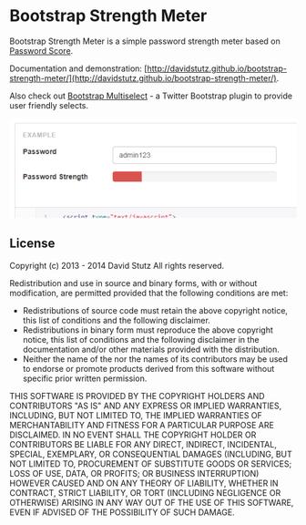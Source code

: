 # Bootstrap Strength Meter

Bootstrap Strength Meter is a simple password strength meter based on [Password Score](https://github.com/davidstutz/password-score).

Documentation and demonstration: [http://davidstutz.github.io/bootstrap-strength-meter/](http://davidstutz.github.io/bootstrap-strength-meter/).

Also check out [Bootstrap Multiselect](https://github.com/davidstutz/bootstrap-multiselect) - a Twitter Bootstrap plugin to provide user friendly selects.

![Using a progress bar to visualize password strength.](screenshot.png?raw=true "Using a progress bar to visualize password strength.")

## License

Copyright (c) 2013 - 2014 David Stutz
All rights reserved.

Redistribution and use in source and binary forms, with or without modification, are permitted provided that the following conditions are met:

* Redistributions of source code must retain the above copyright notice, this list of conditions and the following disclaimer.
* Redistributions in binary form must reproduce the above copyright notice, this list of conditions and the following disclaimer in the documentation and/or other materials provided with the distribution.
* Neither the name of the <ORGANIZATION> nor the names of its contributors may be used to endorse or promote products derived from this software without specific prior written permission.

THIS SOFTWARE IS PROVIDED BY THE COPYRIGHT HOLDERS AND CONTRIBUTORS "AS IS" AND ANY EXPRESS OR IMPLIED WARRANTIES, INCLUDING, BUT NOT LIMITED TO, THE IMPLIED WARRANTIES OF MERCHANTABILITY AND FITNESS FOR A PARTICULAR PURPOSE ARE DISCLAIMED. IN NO EVENT SHALL THE COPYRIGHT HOLDER OR CONTRIBUTORS BE LIABLE FOR ANY DIRECT, INDIRECT, INCIDENTAL, SPECIAL, EXEMPLARY, OR CONSEQUENTIAL DAMAGES (INCLUDING, BUT NOT LIMITED TO, PROCUREMENT OF SUBSTITUTE GOODS OR SERVICES; LOSS OF USE, DATA, OR PROFITS; OR BUSINESS INTERRUPTION) HOWEVER CAUSED AND ON ANY THEORY OF LIABILITY, WHETHER IN CONTRACT, STRICT LIABILITY, OR TORT (INCLUDING NEGLIGENCE OR OTHERWISE) ARISING IN ANY WAY OUT OF THE USE OF THIS SOFTWARE, EVEN IF ADVISED OF THE POSSIBILITY OF SUCH DAMAGE.